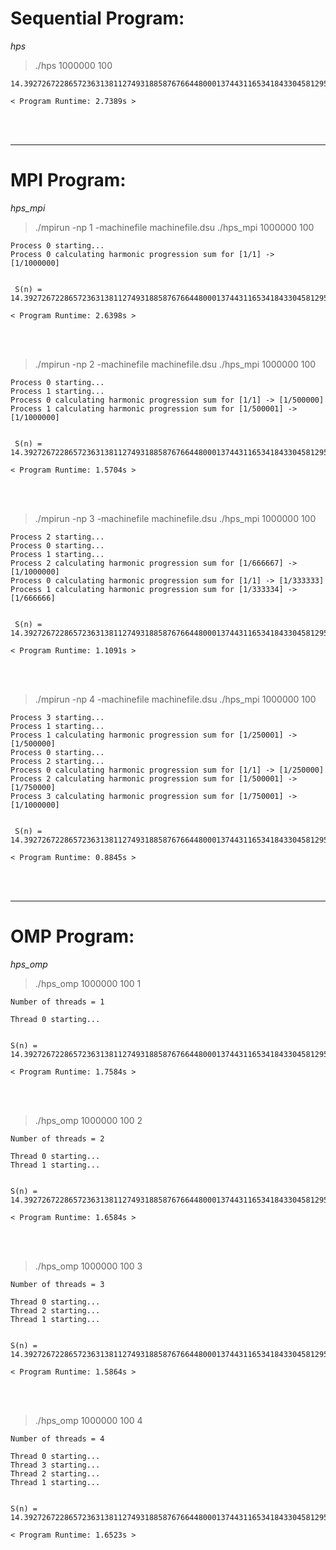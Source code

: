 Sequential Program:
================
*hps*<br>

>./hps 1000000 100

	14.3927267228657236313811274931885876766448000137443116534184330458129585075179950035682981759472191007

	< Program Runtime: 2.7389s >

<br><br>

***
MPI Program:
================
*hps_mpi*<br>

>./mpirun -np 1 -machinefile machinefile.dsu ./hps_mpi 1000000 100

	Process 0 starting... 
	Process 0 calculating harmonic progression sum for [1/1] -> [1/1000000]


	 S(n) = 14.3927267228657236313811274931885876766448000137443116534184330458129585075179950035682981759472191007

	< Program Runtime: 2.6398s >
<br><br>
>./mpirun -np 2 -machinefile machinefile.dsu ./hps_mpi 1000000 100

	Process 0 starting... 
	Process 1 starting... 
	Process 0 calculating harmonic progression sum for [1/1] -> [1/500000]
	Process 1 calculating harmonic progression sum for [1/500001] -> [1/1000000]


	 S(n) = 14.3927267228657236313811274931885876766448000137443116534184330458129585075179950035682981759472191007

	< Program Runtime: 1.5704s >
<br><br>
>./mpirun -np 3 -machinefile machinefile.dsu ./hps_mpi 1000000 100

	Process 2 starting... 
	Process 0 starting... 
	Process 1 starting... 
	Process 2 calculating harmonic progression sum for [1/666667] -> [1/1000000]
	Process 0 calculating harmonic progression sum for [1/1] -> [1/333333]
	Process 1 calculating harmonic progression sum for [1/333334] -> [1/666666]


	 S(n) = 14.3927267228657236313811274931885876766448000137443116534184330458129585075179950035682981759472191006

	< Program Runtime: 1.1091s >
<br><br>
>./mpirun -np 4 -machinefile machinefile.dsu ./hps_mpi 1000000 100

	Process 3 starting... 
	Process 1 starting... 
	Process 1 calculating harmonic progression sum for [1/250001] -> [1/500000]
	Process 0 starting... 
	Process 2 starting... 
	Process 0 calculating harmonic progression sum for [1/1] -> [1/250000]
	Process 2 calculating harmonic progression sum for [1/500001] -> [1/750000]
	Process 3 calculating harmonic progression sum for [1/750001] -> [1/1000000]


	 S(n) = 14.3927267228657236313811274931885876766448000137443116534184330458129585075179950035682981759472191007

	< Program Runtime: 0.8845s >
<br><br>

***
OMP Program:
================
*hps_omp*<br>

> ./hps_omp 1000000 100 1

	Number of threads = 1

	Thread 0 starting...


	S(n) = 14.3927267228657236313811274931885876766448000137443116534184330458129585075179950035682981759472191007

	< Program Runtime: 1.7584s >

<br><br>
>./hps_omp 1000000 100 2

	Number of threads = 2

	Thread 0 starting...
	Thread 1 starting...


	S(n) = 14.3927267228657236313811274931885876766448000137443116534184330458129585075179950035682981759472191007

	< Program Runtime: 1.6584s >

<br><br>
>./hps_omp 1000000 100 3

	Number of threads = 3

	Thread 0 starting...
	Thread 2 starting...
	Thread 1 starting...


	S(n) = 14.3927267228657236313811274931885876766448000137443116534184330458129585075179950035682981759472191007

	< Program Runtime: 1.5864s >

<br><br>
>./hps_omp 1000000 100 4

	Number of threads = 4

	Thread 0 starting...
	Thread 3 starting...
	Thread 2 starting...
	Thread 1 starting...


	S(n) = 14.3927267228657236313811274931885876766448000137443116534184330458129585075179950035682981759472191007

	< Program Runtime: 1.6523s >

